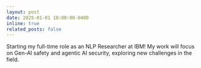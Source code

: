 ```yaml
---
layout: post
date: 2025-01-01 10:00:00-0400
inline: true
related_posts: false
---
```


Starting my full-time role as an NLP Researcher at IBM! My work will focus on Gen-AI safety and agentic AI security, exploring new challenges in the field.
